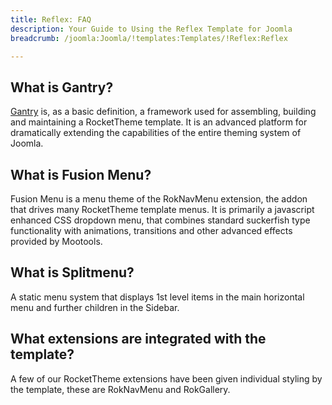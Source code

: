 ```yaml
---
title: Reflex: FAQ
description: Your Guide to Using the Reflex Template for Joomla
breadcrumb: /joomla:Joomla/!templates:Templates/!Reflex:Reflex

---
```


What is Gantry?
-----
[Gantry][gantry] is, as a basic definition, a framework used for assembling, building and maintaining a RocketTheme template. It is an advanced platform for dramatically extending the capabilities of the entire theming system of Joomla.

What is Fusion Menu?
-----
Fusion Menu is a menu theme of the RokNavMenu extension, the addon that drives many RocketTheme template menus. It is primarily a javascript enhanced CSS dropdown menu, that combines standard suckerfish type functionality with animations, transitions and other advanced effects provided by Mootools.

What is Splitmenu?
-----
A static menu system that displays 1st level items in the main horizontal menu and further children in the Sidebar.

What extensions are integrated with the template?
-----
A few of our RocketTheme extensions have been given individual styling by the template, these are RokNavMenu and RokGallery.

[gantry]: http://gantry.org/
[features]: http://demo.rockettheme.com/joomla-templates/reflex/features
[font]: http://www.fontsquirrel.com/fonts/ubuntu
[forum]: http://www.rockettheme.com/forum/joomla-template-reflex/
[dropdown]: http://demo.rockettheme.com/joomla-templates/reflex/features/menu-options
[splitmenu]: http://demo.rockettheme.com/joomla-templates/reflex/features/menu-options
[extensions]: http://demo.rockettheme.com/joomla-templates/reflex/features/extensions